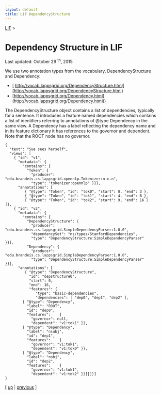 ```yaml
---
layout: default
title: LIF DependencyStructure
---
```


[LIF](index.html) > <a name='null'></a>


# Dependency Structure in LIF

Last updated: October 29 <sup>th</sup>, 2015

We use two annotation types from the vocabulary, DependencyStructure and Dependency:

* [
        http://vocab.lappsgrid.org/DependencyStructure.html](http://vocab.lappsgrid.org/DependencyStructure.html)
* [http://vocab.lappsgrid.org/Dependency.html](http://vocab.lappsgrid.org/Dependency.html))

The DependencyStructure object contains a list of dependencies, typically for a sentence. It introduces a feature named dependencies which contains a list of identifiers referring to annotations of @type Dependency in the same view. A Dependency has a label reflecting the dependency name and in its feature dictionary it has references to the governor and dependent. Note that the ROOT node has no governor.

```
{
  "text": "Sue sees herself",
  "views": [
    { "id": "v1",
      "metadata": {
        "contains": {
          "Token": {
            "producer":
"edu.brandeis.cs.lappsgrid.opennlp.Tokenizer:n.n.n",
            "type": "tokenizer:opennlp" }}},
      "annotations": [
         { "@type": "Token", "id": "tok0", "start": 0, "end": 3 },
         { "@type": "Token", "id": "tok1", "start": 4, "end": 8 },
         { "@type": "Token", "id": "tok2", "start": 9, "end": 16 }
]},
    { "id": "v2",
      "metadata": {
        "contains": {
          "DependencyStructure": {
            "producer":
"edu.brandeis.cs.lappsgrid.SimpleDependencyParser:1.0.0",
            "dependencySet": "ns/types/StanfordDependencies",
            "type": "DependencyStructure:SimpleDependencyParser"
}}},
          "Dependency": {
            "producer":
"edu.brandeis.cs.lappsgrid.SimpleDependencyParser:1.0.0",
            "type": "DependencyStructure:SimpleDependencyParser"
}}},
      "annotations": [
         { "@type": "DependencyStructure",
           "id": "depstructure0",
           "start": 0,
           "end": 16,
           "features": {
              "type": "basic-dependencies",
              "dependencies": [ "dep0", "dep1", "dep2" ],
        { "@type": "Dependency",
          "label": "ROOT",
          "id": "dep0",
          "features":    {
            "governor": null,
            "dependent": "v1:tok1" }},
        { "@type": "Dependency",
          "label": "nsubj",
          "id": "dep1",
          "features":    {
            "governor": "v1:tok1",
            "dependent": "v1:tok0" }},
        { "@type": "Dependency",
          "label": "nobj",
          "id": "dep2",
          "features":    {
            "governor": "v1:tok1",
            "dependent": "v1:tok2" }}]}]}]
}
```

[ [up](index.html) | [previous](phrase_structure.html) ]
